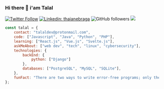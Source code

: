 ### Hi there 👋 i'am Talal

[![Twitter Follow](https://img.shields.io/twitter/follow/tnax01?label=Follow)](https://twitter.com/tnax01)
[![Linkedin: thaianebraga](https://img.shields.io/badge/-talal-blue?style=flat-square&logo=Linkedin&logoColor=white&link=https://www.linkedin.com/in/talal-abdallah-51278a216/)](https://www.linkedin.com/in/talal-abdallah-51278a216/)
![GitHub followers](https://img.shields.io/github/followers/tnax01?label=Follow&style=social)
![](https://visitor-badge.glitch.me/badge?page_id=tnax01.tnax01)

```javascript
const talal = {
    contact: "talaldev@protonmail.com",
    code: ["Javascript", "Java", "Python", "PHP"],
    learning: ["React.js", "Vue.js", "Svelte.js"],
    askMeAbout: ["web dev", "tech", "linux", "cybersecurity"],
    technologies: {
        backEnd: {
            python: ["Django"]
        },
        databases: ["PostgreSQL", "MySQL", "SQLite"],
    },
    funFact: "There are two ways to write error-free programs; only the third one works"
};
```
